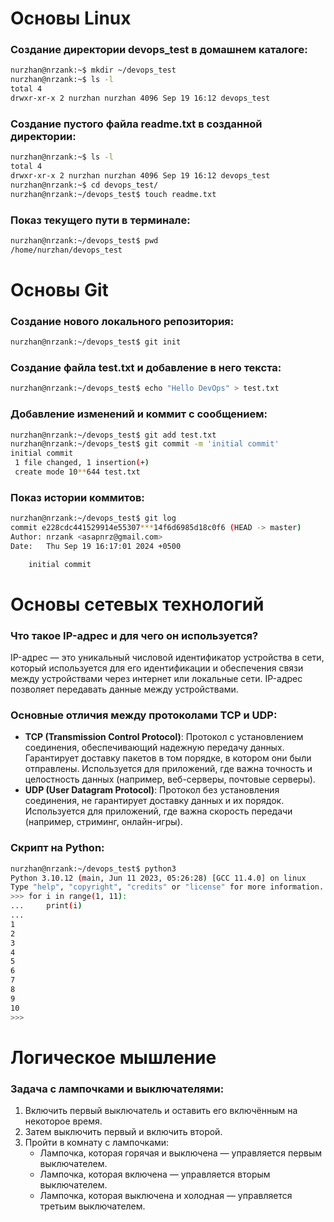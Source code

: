 

# Основы Linux
### Создание директории devops_test в домашнем каталоге:
```bash
nurzhan@nrzank:~$ mkdir ~/devops_test
nurzhan@nrzank:~$ ls -l
total 4
drwxr-xr-x 2 nurzhan nurzhan 4096 Sep 19 16:12 devops_test
```
### Создание пустого файла readme.txt в созданной директории:
```bash
nurzhan@nrzank:~$ ls -l
total 4
drwxr-xr-x 2 nurzhan nurzhan 4096 Sep 19 16:12 devops_test
nurzhan@nrzank:~$ cd devops_test/
nurzhan@nrzank:~/devops_test$ touch readme.txt
```

### Показ текущего пути в терминале:
```bash
nurzhan@nrzank:~/devops_test$ pwd
/home/nurzhan/devops_test
```




# Основы Git
### Создание нового локального репозитория:

```bash
nurzhan@nrzank:~/devops_test$ git init
```

### Создание файла test.txt и добавление в него текста:
```bash
nurzhan@nrzank:~/devops_test$ echo "Hello DevOps" > test.txt
```

### Добавление изменений и коммит с сообщением:
```bash
nurzhan@nrzank:~/devops_test$ git add test.txt
nurzhan@nrzank:~/devops_test$ git commit -m 'initial commit'
initial commit
 1 file changed, 1 insertion(+)
 create mode 10**644 test.txt
```

### Показ истории коммитов:
```bash
nurzhan@nrzank:~/devops_test$ git log
commit e228cdc441529914e55307***14f6d6985d18c0f6 (HEAD -> master)
Author: nrzank <asapnrz@gmail.com>
Date:   Thu Sep 19 16:17:01 2024 +0500

    initial commit

```

# Основы сетевых технологий
### Что такое IP-адрес и для чего он используется?
IP-адрес — это уникальный числовой идентификатор устройства в сети, который используется для его идентификации и обеспечения связи между устройствами через интернет или локальные сети. IP-адрес позволяет передавать данные между устройствами.

### Основные отличия между протоколами TCP и UDP:
- **TCP (Transmission Control Protocol)**: Протокол с установлением соединения, обеспечивающий надежную передачу данных. Гарантирует доставку пакетов в том порядке, в котором они были отправлены. Используется для приложений, где важна точность и целостность данных (например, веб-серверы, почтовые серверы).
- **UDP (User Datagram Protocol)**: Протокол без установления соединения, не гарантирует доставку данных и их порядок. Используется для приложений, где важна скорость передачи (например, стриминг, онлайн-игры).



### Скрипт на Python:

```bash
nurzhan@nrzank:~/devops_test$ python3
Python 3.10.12 (main, Jun 11 2023, 05:26:28) [GCC 11.4.0] on linux
Type "help", "copyright", "credits" or "license" for more information.
>>> for i in range(1, 11):
...     print(i)
...
1
2
3
4
5
6
7
8
9
10
>>>
```
# Логическое мышление
### Задача с лампочками и выключателями:
1. Включить первый выключатель и оставить его включённым на некоторое время.
2. Затем выключить первый и включить второй.
3. Пройти в комнату с лампочками:
   - Лампочка, которая горячая и выключена — управляется первым выключателем.
   - Лампочка, которая включена — управляется вторым выключателем.
   - Лампочка, которая выключена и холодная — управляется третьим выключателем.
